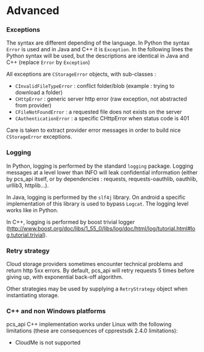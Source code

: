 Advanced
========

### Exceptions

The syntax are different depending of the language. In Python the syntax `Error` is used and in Java and C++ it is `Exception`.
In the following lines the Python syntax will be used, but the descriptions are identical in Java and C++ (replace `Error` by `Exception`)

All exceptions are `CStorageError` objects, with sub-classes :
- `CInvalidFileTypeError` : conflict folder/blob (example : trying to download a folder)
- `CHttpError` : generic server http error (raw exception, not abstracted from provider)
- `CFileNotFoundError` : a requested file does not exists on the server
- `CAuthenticationError` : a specific CHttpError when status code is 401

Care is taken to extract provider error messages in order to build nice `CStorageError` exceptions.

### Logging

In Python, logging is performed by the standard `logging` package. Logging messages at a level lower than INFO
will leak confidential information (either by pcs_api itself, or by dependencies : requests, requests-oauthlib, oauthlib, urllib3, httplib...).

In Java, logging is performed by the `slf4j` library.
On android a specific implementation of this library is used to bypass `Logcat`. The logging level works like in Python.

In C++, logging is performed by boost trivial logger (http://www.boost.org/doc/libs/1_55_0/libs/log/doc/html/log/tutorial.html#log.tutorial.trivial).

### Retry strategy

Cloud storage providers sometimes encounter technical problems and return http 5xx errors.
By default, pcs_api will retry requests 5 times before giving up, with exponential back-off algorithm.

Other strategies may be used by supplying a `RetryStrategy` object when instantiating storage.

### C++ and non Windows platforms

pcs_api C++ implementation works under Linux with the following limitations (these are consequences
of cpprestsdk 2.4.0 limitations):
- CloudMe is not supported

